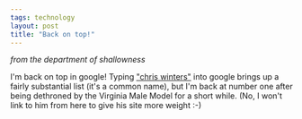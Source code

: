 ```yaml
---
tags: technology
layout: post
title: "Back on top!"
---
```




<p><em>from the department of shallowness</em></p>

<p>I'm back on top in google! Typing <a href="http://www.google.com/search?hl=en&ie=UTF-8&oe=UTF-8&q=%22chris+winters%22">"chris winters"</a> into google brings up a fairly substantial list (it's a common name), but I'm back at number one after being dethroned by the Virginia Male Model for a short while. (No, I won't link to him from here to give his site more weight :-)


